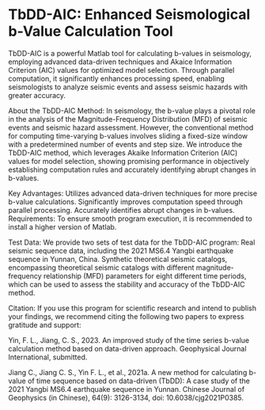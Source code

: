 # TbDD-AIC: Enhanced Seismological b-Value Calculation Tool

TbDD-AIC is a powerful Matlab tool for calculating b-values in seismology, employing advanced data-driven techniques and Akaice Information Criterion (AIC) values for optimized model selection. Through parallel computation, it significantly enhances processing speed, enabling seismologists to analyze seismic events and assess seismic hazards with greater accuracy.

About the TbDD-AIC Method:
In seismology, the b-value plays a pivotal role in the analysis of the Magnitude-Frequency Distribution (MFD) of seismic events and seismic hazard assessment. However, the conventional method for computing time-varying b-values involves sliding a fixed-size window with a predetermined number of events and step size. We introduce the TbDD-AIC method, which leverages Akaike Information Criterion (AIC) values for model selection, showing promising performance in objectively establishing computation rules and accurately identifying abrupt changes in b-values.

Key Advantages:
Utilizes advanced data-driven techniques for more precise b-value calculations.
Significantly improves computation speed through parallel processing.
Accurately identifies abrupt changes in b-values.
Requirements:
To ensure smooth program execution, it is recommended to install a higher version of Matlab.

Test Data:
We provide two sets of test data for the TbDD-AIC program:
Real seismic sequence data, including the 2021 MS6.4 Yangbi earthquake sequence in Yunnan, China.
Synthetic theoretical seismic catalogs, encompassing theoretical seismic catalogs with different magnitude-frequency relationship (MFD) parameters for eight different time periods, which can be used to assess the stability and accuracy of the TbDD-AIC method.

Citation:
If you use this program for scientific research and intend to publish your findings, we recommend citing the following two papers to express gratitude and support:

Yin, F. L., Jiang, C. S., 2023. An improved study of the time series b-value calculation method based on data-driven approach. Geophysical Journal International, submitted.

Jiang C., Jiang C. S., Yin F. L., et al., 2021a. A new method for calculating b-value of time sequence based on data-driven (TbDD): A case study of the 2021 Yangbi MS6.4 earthquake sequence in Yunnan. Chinese Journal of Geophysics (in Chinese), 64(9): 3126-3134, doi: 10.6038/cjg2021P0385.

